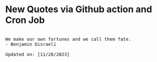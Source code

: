 # New Quotes via Github action and Cron Job

<pre>
<!-- #quote -->
We make our own fortunes and we call them fate.
- Benjamin Disraeli

Updated on: [11/28/2023]
<!-- #quoteEnd -->
</pre>
